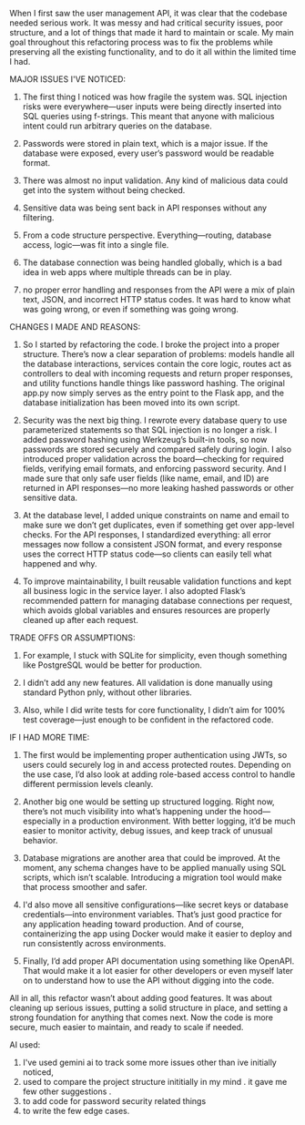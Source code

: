 When I first saw the  user management API, it was clear that the codebase needed serious work. It was messy and  had critical security issues, poor structure, and a lot of things that made it hard to maintain or scale. My main goal throughout this refactoring process was to fix the problems while preserving all the existing functionality, and to do it all within the limited time I had.


MAJOR ISSUES I'VE NOTICED:

1) The first thing I noticed was how fragile the system was. SQL injection risks were everywhere—user inputs were being directly inserted into SQL queries using f-strings. This meant that anyone with malicious intent could run arbitrary queries on the database.

2) Passwords were stored in plain text, which is a major issue. If the database were exposed, every user’s password would be readable format.

3) There was almost no input validation. Any kind of malicious data could get into the system without being checked.

4) Sensitive data was being sent back in API responses without any filtering.

5) From a code structure perspective. Everything—routing, database access, logic—was fit into a single file.

6) The database connection was being handled globally, which is a bad idea in web apps where multiple threads can be in play.

7) no proper error handling and responses from the API were a mix of plain text, JSON, and incorrect HTTP status codes. It was hard to know what was going wrong, or even if something was going wrong.

CHANGES I MADE AND REASONS:

1) So I started by refactoring  the code. I broke the project into a proper  structure. There’s now a clear separation of problems: models handle all the database interactions, services contain the core  logic, routes act as controllers to deal with incoming requests and return proper responses, and utility functions handle things like password hashing. The original app.py now simply serves as the entry point to the Flask app, and the database initialization has been moved into its own script.

2) Security was the next big thing. I rewrote every database query to use parameterized statements so that SQL injection is no longer a risk. I added password hashing using Werkzeug’s built-in tools, so now passwords are stored securely and compared safely during login. I also introduced proper validation across the board—checking for required fields, verifying email formats, and enforcing password security. And I made sure that only safe user fields (like name, email, and ID) are returned in API responses—no more leaking hashed passwords or other sensitive data.

3) At the database level, I added unique constraints on name and email to make sure we don’t get duplicates, even if something get over app-level checks. For the API responses, I standardized everything: all error messages now follow a consistent JSON format, and every response uses the correct HTTP status code—so clients can easily tell what happened and why.

4) To improve maintainability, I built reusable validation functions and kept all business logic in the service layer. I also adopted Flask’s recommended pattern for managing database connections per request, which avoids global variables and ensures resources are properly cleaned up after each request.

TRADE OFFS OR ASSUMPTIONS:

1) For example, I stuck with SQLite for simplicity, even though something like PostgreSQL would be better for production.

2) I didn’t add any new features. All validation is done manually using standard Python pnly, without other libraries.

3) Also, while I did write tests for core functionality, I didn’t aim for 100% test coverage—just enough to be confident in the refactored code.

IF I HAD MORE TIME:

1) The first would be implementing proper authentication using JWTs, so users could securely log in and access protected routes. Depending on the use case, I’d also look at adding role-based access control to handle different permission levels cleanly.

2) Another big one would be setting up structured logging. Right now, there’s not much visibility into what’s happening under the hood—especially in a production environment. With better logging, it’d be much easier to monitor activity, debug issues, and keep track of unusual behavior.

3) Database migrations are another area that could be improved. At the moment, any schema changes have to be applied manually using SQL scripts, which isn’t scalable. Introducing a migration tool would make that process smoother and safer.

4) I'd also move all sensitive configurations—like secret keys or database credentials—into environment variables. That’s just good practice for any application heading toward production. And of course, containerizing the app using Docker would make it easier to deploy and run consistently across environments.

5) Finally, I’d add proper API documentation using something like  OpenAPI. That would make it a lot easier for other developers or even myself later on to understand how to use the API without digging into the code.

All in all, this refactor wasn’t about adding good  features. It was about cleaning up serious issues, putting a solid structure in place, and setting a strong foundation for anything that comes next. Now the code is more secure, much easier to maintain, and ready to scale if needed. 

AI used:
1) I've used gemini ai to track some more issues other than ive initially noticed,
2) used to compare the project structure inititially in my mind . it gave me few other suggestions .
3) to add code for password security related things
4) to write the few edge cases.
